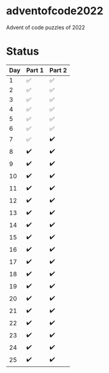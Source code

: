 # adventofcode2022
Advent of code puzzles of 2022

# Status
| Day | Part 1             | Part 2             |
|-----|--------------------|--------------------|
|  1  | :white_check_mark: | :white_check_mark: |
|  2  | :white_check_mark: | :white_check_mark: |
|  3  | :white_check_mark: | :white_check_mark: |
|  4  | :white_check_mark: | :white_check_mark: |
|  5  | :white_check_mark: | :white_check_mark: |
|  6  | :white_check_mark: | :white_check_mark: |
|  7  | :white_check_mark: | :heavy_check_mark: |
|  8  | :heavy_check_mark: | :heavy_check_mark: |
|  9  | :heavy_check_mark: | :heavy_check_mark: |
|  10 | :heavy_check_mark: | :heavy_check_mark: |
|  11 | :heavy_check_mark: | :heavy_check_mark: |
|  12 | :heavy_check_mark: | :heavy_check_mark: |
|  13 | :heavy_check_mark: | :heavy_check_mark: |
|  14 | :heavy_check_mark: | :heavy_check_mark: |
|  15 | :heavy_check_mark: | :heavy_check_mark: |
|  16 | :heavy_check_mark: | :heavy_check_mark: |
|  17 | :heavy_check_mark: | :heavy_check_mark: |
|  18 | :heavy_check_mark: | :heavy_check_mark: |
|  19 | :heavy_check_mark: | :heavy_check_mark: |
|  20 | :heavy_check_mark: | :heavy_check_mark: |
|  21 | :heavy_check_mark: | :heavy_check_mark: |
|  22 | :heavy_check_mark: | :heavy_check_mark: |
|  23 | :heavy_check_mark: | :heavy_check_mark: |
|  24 | :heavy_check_mark: | :heavy_check_mark: |
|  25 | :heavy_check_mark: | :heavy_check_mark: |
